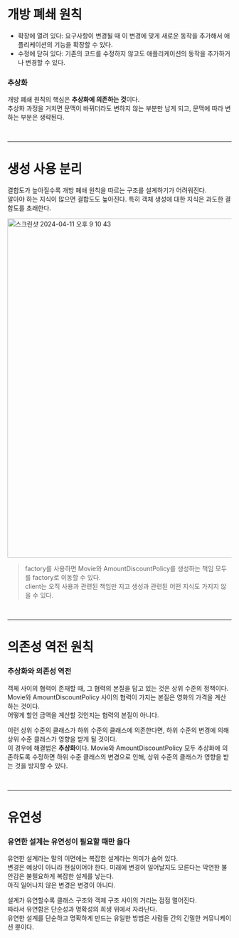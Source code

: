# 개방 폐쇄 원칙

- 확장에 열려 있다: 요구사항이 변경될 때 이 변경에 맞게 새로운 동작을 추가해서 애플리케이션의 기능을 확장할 수 있다.
- 수정에 닫혀 있다: 기존의 코드를 수정하지 않고도 애플리케이션의 동작을 추가하거나 변경할 수 있다.

### 추상화

개방 폐쇄 원칙의 핵심은 **추상화에 의존하는 것**이다. <br>
추상화 과정을 거치면 문맥이 바뀌더라도 변하지 않는 부분만 남게 되고, 문맥에 따라 변하는 부분은 생략된다.

<br>
<hr>

# 생성 사용 분리

결합도가 높아질수록 개방 폐쇄 원칙을 따르는 구조를 설계하기가 어려워진다. <br>
알아야 하는 지식이 많으면 결합도도 높아진다. 특히 객체 생성에 대한 지식은 과도한 결합도를 초래한다.

<img width="762" alt="스크린샷 2024-04-11 오후 9 10 43" src="https://github.com/A-Little-Bit-Tech-Frontiers/The-Book-Object/assets/87420630/cf55d3cd-1f5a-4219-bfec-d4ee0371febe">

> factory를 사용하면 Movie와 AmountDiscountPolicy를 생성하는 책임 모두를 factory로 이동할 수 있다. <br>
> client는 오직 사용과 관련된 책임만 지고 생성과 관련된 어떤 지식도 가지지 않을 수 있다.

<br>
<hr>

# 의존성 역전 원칙

### 추상화와 의존성 역전

객체 사이의 협력이 존재할 때, 그 협력의 본질을 답고 있는 것은 상위 수준의 정책이다. <br>
Movie와 AmountDiscountPolicy 사이의 협력이 가지는 본질은 영화의 가격을 계산하는 것이다. <br>
어떻게 할인 금액을 계산할 것인지는 협력의 본질이 아니다. 

이런 상위 수준의 클래스가 하위 수준의 클래스에 의존한다면, 하위 수준의 변경에 의해 상위 수준 클래스가 영향을 받게 될 것이다. <br>
이 경우에 해결법은 **추상화**이다. Movie와 AmountDiscountPolicy 모두 추상화에 의존하도록 수정하면 하위 수준 클래스의 변경으로 인해, 상위 수준의 클래스가 영향을 받는 것을 방지할 수 있다.


<br>
<hr>

# 유연성

### 유연한 설계는 유연성이 필요할 때만 옳다

유연한 설계라는 말의 이면에는 복잡한 설계라는 의미가 숨어 있다. <br>
변경은 예상이 아니라 현실이어야 한다. 미래에 변경이 일어날지도 모른다는 막연한 불안감은 불필요하게 복잡한 설계를 낳는다. <br>
아직 일어나지 않은 변경은 변경이 아니다.

설계가 유연할수록 클래스 구조와 객체 구조 사이의 거리는 점점 멀어진다. <br>
따라서 유연함은 단순성과 명확성의 희생 위에서 자라난다. <br>
유연한 설계를 단순하고 명확하게 만드는 유일한 방법은 사람들 간의 긴밀한 커뮤니케이션 뿐이다.

















